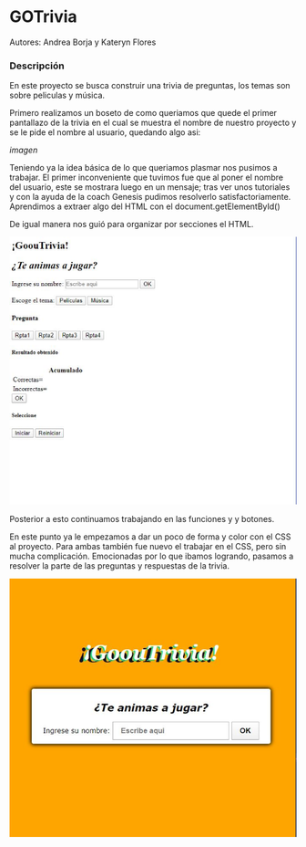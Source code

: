# GOTrivia
Autores: Andrea Borja y Kateryn Flores

### Descripción

En este proyecto se busca construir una trivia de preguntas, los temas son sobre peliculas y música.

Primero realizamos un boseto de como queriamos que quede el primer pantallazo de la trivia en el cual se muestra el nombre de nuestro proyecto y se le pide el nombre al usuario, quedando algo asi:

*imagen*

Teniendo ya la idea básica de lo que queriamos plasmar nos pusimos a trabajar. El primer inconveniente que tuvimos fue que al poner el nombre del usuario, este se mostrara luego en un mensaje; tras ver unos tutoriales y con la ayuda de la coach Genesis pudimos resolverlo satisfactoriamente. Aprendimos a extraer algo del HTML con el document.getElementById()

De igual manera nos guió para organizar por secciones el HTML.

<img src='inicios-html.JPG'> 

Posterior a esto continuamos trabajando en las funciones y y botones.

En este punto ya le empezamos a dar un poco de forma y color con el CSS al proyecto. Para ambas también fue nuevo el trabajar en el CSS, pero sin mucha complicación. Emocionadas por lo que ibamos logrando, pasamos a resolver la parte de las preguntas y respuestas de la trivia.

<img src='trivia-vista-final.JPG'> 


